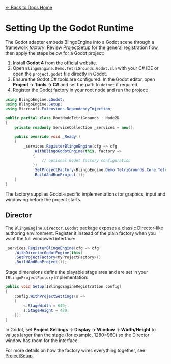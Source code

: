 [← Back to Docs Home](README.md)

# Setting Up the Godot Runtime

The Godot adapter embeds BlingoEngine into a Godot scene through a framework
*factory*. Review [ProjectSetup](ProjectSetup.md) for the general registration
flow, then apply the steps below for a Godot project:

1. Install **Godot 4** from the [official website](https://godotengine.org/).
2. Open `BlingoEngine.Demo.TetriGrounds.Godot.sln` with your C# IDE or open the
   `project.godot` file directly in Godot.
3. Ensure the Godot C# tools are configured. In the Godot editor, open
   **Project → Tools → C#** and set the path to `dotnet` if required.
4. Register the Godot factory in your root node and run the project:

```csharp
using BlingoEngine.LGodot;
using BlingoEngine.Setup;
using Microsoft.Extensions.DependencyInjection;

public partial class RootNodeTetriGrounds : Node2D
{
    private readonly ServiceCollection _services = new();

    public override void _Ready()
    {
        _services.RegisterBlingoEngine(cfg => cfg
            .WithBlingoGodotEngine(this, factory =>
            {
                // optional Godot factory configuration
            })
            .SetProjectFactory<BlingoEngine.Demo.TetriGrounds.Core.TetriGroundsProjectFactory>()
            .BuildAndRunProject());
    }
}
```

The factory supplies Godot‑specific implementations for graphics, input and
windowing before the project starts.

## Director

The `BlingoEngine.Director.LGodot` package exposes a classic Director-like
authoring environment. Register it instead of the plain factory when you want
the full windowed interface:

```csharp
_services.RegisterBlingoEngine(cfg => cfg
    .WithDirectorGodotEngine(this)
    .SetProjectFactory<MyProjectFactory>()
    .BuildAndRunProject());
```

Stage dimensions define the playable stage area and are set in your
`IBlingoProjectFactory` implementation:

```csharp
public void Setup(IBlingoEngineRegistration config)
{
    config.WithProjectSettings(s =>
    {
        s.StageWidth = 640;
        s.StageHeight = 480;
    });
}
```

In Godot, set **Project Settings → Display → Window → Width/Height** to values larger than the stage (for example, 1280×960) so the Director window has room for the interface.

For more details on how the factory wires everything together, see
[ProjectSetup](ProjectSetup.md).


